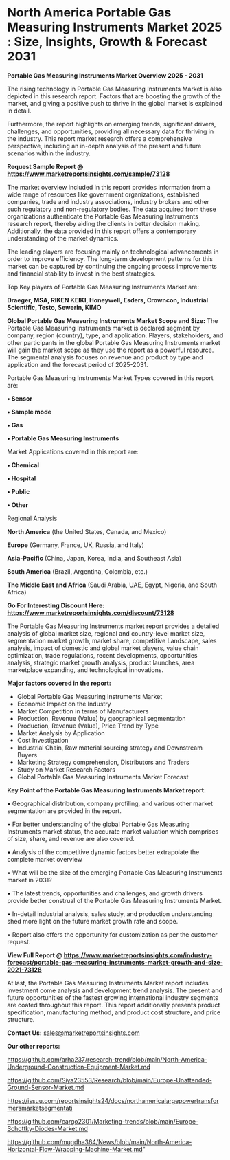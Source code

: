  # North America Portable Gas Measuring Instruments Market 2025 : Size, Insights, Growth & Forecast 2031

<Strong> Portable Gas Measuring Instruments Market Overview 2025 - 2031</strong>

The rising technology in Portable Gas Measuring Instruments Market is also depicted in this research report. Factors that are boosting the growth of the market, and giving a positive push to thrive in the global market is explained in detail.

Furthermore, the report highlights on emerging trends, significant drivers, challenges, and opportunities, providing all necessary data for thriving in the industry. This report market research offers a comprehensive perspective, including an in-depth analysis of the present and future scenarios within the industry.

<strong>Request Sample Report @ <a href=https://www.marketreportsinsights.com/sample/73128>https://www.marketreportsinsights.com/sample/73128</a></strong>

The market overview included in this report provides information from a wide range of resources like government organizations, established companies, trade and industry associations, industry brokers and other such regulatory and non-regulatory bodies. The data acquired from these organizations authenticate the Portable Gas Measuring Instruments research report, thereby aiding the clients in better decision making. Additionally, the data provided in this report offers a contemporary understanding of the market dynamics.

The leading players are focusing mainly on technological advancements in order to improve efficiency. The long-term development patterns for this market can be captured by continuing the ongoing process improvements and financial stability to invest in the best strategies.

Top Key players of Portable Gas Measuring Instruments Market are:

<strong>Draeger, MSA, RIKEN KEIKI, Honeywell, Esders, Crowncon, Industrial Scientific, Testo, Sewerin, KIMO</strong>

<strong><b>Global Portable Gas Measuring Instruments Market Scope and Size:</b></strong>
The Portable Gas Measuring Instruments market is declared segment by company, region (country), type, and application. Players, stakeholders, and other participants in the global Portable Gas Measuring Instruments market will gain the market scope as they use the report as a powerful resource. The segmental analysis focuses on revenue and product by type and application and the forecast period of 2025-2031.

Portable Gas Measuring Instruments Market Types covered in this report are:

<strong>• Sensor

• Sample mode

• Gas

• Portable Gas Measuring Instruments</strong>

Market Applications covered in this report are:

<strong>• Chemical

• Hospital

• Public

• Other</strong> 

Regional Analysis

<strong>North America</strong> (the United States, Canada, and Mexico)

<strong>Europe</strong> (Germany, France, UK, Russia, and Italy)

<strong>Asia-Pacific</strong> (China, Japan, Korea, India, and Southeast Asia)

<strong>South America</strong> (Brazil, Argentina, Colombia, etc.)

<strong>The Middle East and Africa</strong> (Saudi Arabia, UAE, Egypt, Nigeria, and South Africa)

<strong>Go For Interesting Discount Here: <a href=https://www.marketreportsinsights.com/discount/73128>https://www.marketreportsinsights.com/discount/73128</a></strong>

The Portable Gas Measuring Instruments market report provides a detailed analysis of global market size, regional and country-level market size, segmentation market growth, market share, competitive Landscape, sales analysis, impact of domestic and global market players, value chain optimization, trade regulations, recent developments, opportunities analysis, strategic market growth analysis, product launches, area marketplace expanding, and technological innovations.

<strong><b>Major factors covered in the report:</b></strong>
<ul>
  <li>Global Portable Gas Measuring Instruments Market </li>
  <li>Economic Impact on the Industry</li>
  <li>Market Competition in terms of Manufacturers</li>
  <li>Production, Revenue (Value) by geographical segmentation</li>
  <li>Production, Revenue (Value), Price Trend by Type</li>
  <li>Market Analysis by Application</li>
  <li>Cost Investigation</li>
  <li>Industrial Chain, Raw material sourcing strategy and Downstream Buyers</li>
  <li>Marketing Strategy comprehension, Distributors and Traders</li>
  <li>Study on Market Research Factors</li>
  <li>Global Portable Gas Measuring Instruments Market Forecast</li>
</ul>

<strong><b>Key Point of the Portable Gas Measuring Instruments Market report:</b></strong>

• Geographical distribution, company profiling, and various other market segmentation are provided in the report.

• For better understanding of the global Portable Gas Measuring Instruments market status, the accurate market valuation which comprises of size, share, and revenue are also covered.

• Analysis of the competitive dynamic factors better extrapolate the complete market overview

• What will be the size of the emerging Portable Gas Measuring Instruments market in 2031?

• The latest trends, opportunities and challenges, and growth drivers provide better construal of the Portable Gas Measuring Instruments Market.

• In-detail industrial analysis, sales study, and production understanding shed more light on the future market growth rate and scope.

• Report also offers the opportunity for customization as per the customer request.

<strong><b>View Full Report @ <a href=https://www.marketreportsinsights.com/industry-forecast/portable-gas-measuring-instruments-market-growth-and-size-2021-73128>https://www.marketreportsinsights.com/industry-forecast/portable-gas-measuring-instruments-market-growth-and-size-2021-73128</a></b></strong>


At last, the Portable Gas Measuring Instruments Market report includes investment come analysis and development trend analysis. The present and future opportunities of the fastest growing international industry segments are coated throughout this report. This report additionally presents product specification, manufacturing method, and product cost structure, and price structure.

<strong>Contact Us:</strong>
sales@marketreportsinsights.com

<strong>Our other reports:</strong>

<a href=https://github.com/arha237/research-trend/blob/main/North-America-Underground-Construction-Equipment-Market.md>https://github.com/arha237/research-trend/blob/main/North-America-Underground-Construction-Equipment-Market.md</a>

<a href=https://github.com/Siya23553/Research/blob/main/Europe-Unattended-Ground-Sensor-Market.md>https://github.com/Siya23553/Research/blob/main/Europe-Unattended-Ground-Sensor-Market.md</a>

<a href=https://issuu.com/reportsinsights24/docs/northamericalargepowertransformersmarketsegmentati>https://issuu.com/reportsinsights24/docs/northamericalargepowertransformersmarketsegmentati</a>

<a href=https://github.com/cargo2301/Marketing-trends/blob/main/Europe-Schottky-Diodes-Market.md>https://github.com/cargo2301/Marketing-trends/blob/main/Europe-Schottky-Diodes-Market.md</a>

<a href=https://github.com/mugdha364/News/blob/main/North-America-Horizontal-Flow-Wrapping-Machine-Market.md>https://github.com/mugdha364/News/blob/main/North-America-Horizontal-Flow-Wrapping-Machine-Market.md</a>"

